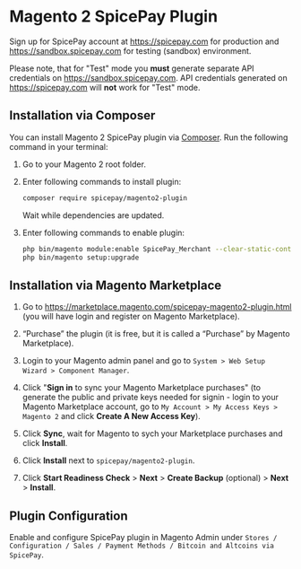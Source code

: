 # Magento 2 SpicePay Plugin

Sign up for SpicePay account at <https://spicepay.com> for production and <https://sandbox.spicepay.com> for testing (sandbox) environment.

Please note, that for "Test" mode you **must** generate separate API credentials on <https://sandbox.spicepay.com>. API credentials generated on <https://spicepay.com> will **not** work for "Test" mode.

## Installation via Composer

You can install Magento 2 SpicePay plugin via [Composer](http://getcomposer.org/). Run the following command in your terminal:

1. Go to your Magento 2 root folder.

2. Enter following commands to install plugin:

    ```bash
    composer require spicepay/magento2-plugin
    ```
   Wait while dependencies are updated.

3. Enter following commands to enable plugin:

    ```bash
    php bin/magento module:enable SpicePay_Merchant --clear-static-content
    php bin/magento setup:upgrade
    ```

## Installation via Magento Marketplace

1. Go to https://marketplace.magento.com/spicepay-magento2-plugin.html (you will have login and register on Magento Marketplace).

2. “Purchase” the plugin (it is free, but it is called a “Purchase” by Magento Marketplace).

3. Login to your Magento admin panel and go to `System > Web Setup Wizard > Component Manager`.

4. Click "**Sign in** to sync your Magento Marketplace purchases" (to generate the public and private keys needed for signin - login to your Magento Marketplace account, go to `My Account > My Access Keys > Magento 2` and click **Create A New Access Key**).

5. Click **Sync**, wait for Magento to sych your Marketplace purchases and click **Install**.

6. Click **Install** next to `spicepay/magento2-plugin`.

7. Click **Start Readiness Check** > **Next** > **Create Backup** (optional) > **Next** > **Install**.

## Plugin Configuration

Enable and configure SpicePay plugin in Magento Admin under `Stores / Configuration / Sales / Payment Methods / Bitcoin and Altcoins via SpicePay`.
